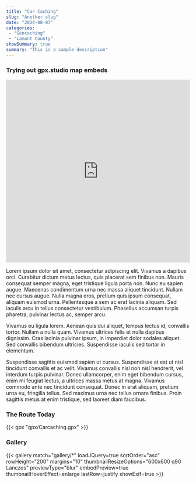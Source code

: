 ```yaml
---
title: "Car Caching"
slug: "Another slug"
date: "2024-08-07"
categories:
 - "Geocaching"
 - "Lamont County"
showSummary: true
summary: "This is a sample description"
---
```

### Trying out gpx.studio map embeds
<iframe src="https://gpx.studio/?state=%7B%22ids%22:%5B%221sFYmeiRqv9pC7fKXGVcszBqMqo35gFN_%22%5D%7D&embed" width="100%" height="500" frameborder="0" allowfullscreen><p><a href="https://gpx.studio/?state=%7B%22ids%22:%5B%221sFYmeiRqv9pC7fKXGVcszBqMqo35gFN_%22%5D%7D"></a></p></iframe>

Lorem ipsum dolor sit amet, consectetur adipiscing elit. Vivamus a dapibus orci. Curabitur dictum metus lectus, quis placerat sem finibus non. Mauris consequat semper magna, eget tristique ligula porta non. Nunc eu sapien augue. Maecenas condimentum urna nec massa aliquet tincidunt. Nullam nec cursus augue. Nulla magna eros, pretium quis ipsum consequat, aliquam euismod urna. Pellentesque a sem ac erat lacinia aliquam. Sed iaculis arcu in tellus consectetur vestibulum. Phasellus accumsan turpis pharetra, pulvinar lectus ac, semper arcu.

Vivamus eu ligula lorem. Aenean quis dui aliquet, tempus lectus id, convallis tortor. Nullam a nulla quam. Vivamus ultrices felis et nulla dapibus dignissim. Cras lacinia pulvinar ipsum, in imperdiet dolor sodales aliquet. Sed convallis bibendum ultricies. Suspendisse iaculis sed tortor in elementum.

Suspendisse sagittis euismod sapien ut cursus. Suspendisse at est ut nisl tincidunt convallis et ac velit. Vivamus convallis nisl non nisl hendrerit, vel interdum turpis pulvinar. Donec ullamcorper, enim eget bibendum cursus, enim mi feugiat lectus, a ultrices massa metus at magna. Vivamus commodo ante nec tincidunt consequat. Donec in erat aliquam, pretium urna eu, fringilla tellus. Sed maximus urna nec tellus ornare finibus. Proin sagittis metus at enim tristique, sed laoreet diam faucibus.



### The Route Today

{{< gpx "gpx/Carcaching.gpx" >}}

### Gallery

{{< gallery match="gallery/*" loadJQuery=true sortOrder="asc" rowHeight="200" margins="10" thumbnailResizeOptions="600x600 q90 Lanczos" previewType="blur" embedPreview=true thumbnailHoverEffect=enlarge lastRow=justify showExif=true >}}